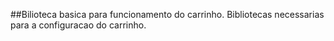 ##Bilioteca basica para funcionamento do carrinho.
Bibliotecas necessarias para a configuracao do carrinho.
